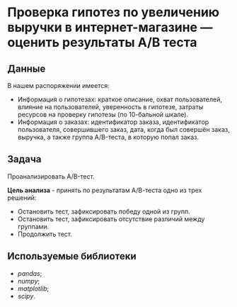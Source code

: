 # Проверка гипотез по увеличению выручки в интернет-магазине — оценить результаты A/B теста

## Данные

В нашем распоряжении имеется:
* Информация о гипотезах: краткое описание, охват пользователей, влияние на пользователей, уверенность в гипотезе, затраты ресурсов на проверку гипотезы (по 10-бальной шкале).
* Информация о заказах: идентификатор заказа, идентификатор пользователя, совершившего заказ, дата, когда был совершён заказ, выручка, а также группа A/B-теста, в которую попал заказ.

## Задача

Проанализировать A/B-тест.

**Цель анализа** - принять по результатам А/В-теста одно из трех решений:
* Остановить тест, зафиксировать победу одной из групп.
* Остановить тест, зафиксировать отсутствие различий между группами.
* Продолжить тест.

## Используемые библиотеки

* *pandas*;
* *numpy*;
* *matplotlib*;
* *scipy*.
